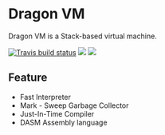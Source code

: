 # Dragon VM
Dragon VM is a Stack-based virtual machine.

[![Travis build status](https://travis-ci.org/CovariantStudio/dragon-vm.svg?branch=master)](https://travis-ci.org/CovariantStudio/dragon-vm)
![](https://img.shields.io/badge/language-C++-green.svg)
![](https://img.shields.io/badge/license-AGPLv3-000000.svg)

## Feature
* Fast Interpreter
* Mark - Sweep Garbage Collector
* Just-In-Time Compiler
* DASM Assembly language
